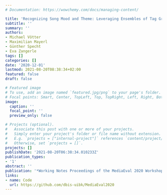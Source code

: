 ```yaml
---
# Documentation: https://wowchemy.com/docs/managing-content/

title: 'Recognizing Song Mood and Theme: Leveraging Ensembles of Tag Groups'
subtitle: ''
summary: ''
authors:
- Michael Vötter
- Maximilian Mayerl
- Günther Specht
- Eva Zangerle
tags: []
categories: []
date: '2020-12-01'
lastmod: 2021-08-20T08:38:34+02:00
featured: false
draft: false

# Featured image
# To use, add an image named `featured.jpg/png` to your page's folder.
# Focal points: Smart, Center, TopLeft, Top, TopRight, Left, Right, BottomLeft, Bottom, BottomRight.
image:
  caption: ''
  focal_point: ''
  preview_only: false

# Projects (optional).
#   Associate this post with one or more of your projects.
#   Simply enter your project's folder or file name without extension.
#   E.g. `projects = ["internal-project"]` references `content/project/deep-learning/index.md`.
#   Otherwise, set `projects = []`.
projects: []
publishDate: '2021-08-20T06:38:34.010233Z'
publication_types:
- '1'
abstract: ''
publication: '*Working Notes Proceedings of the MediaEval 2020 Workshop*'
links:
- name: Code
  url: https://github.com/dbis-uibk/MediaEval2020
---
```

